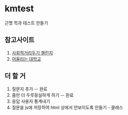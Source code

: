 # kmtest
근명 학과 테스트 만들기

<h2>참고사이트</h2>
<ol>
    <li><a href="https://distancingchallenge.com/">사회적거리두기 챌린지</a></li>
    <li><a href="https://dodamind.kr/">어울리는 대학교</a></li>
</ol>

<h2>더 할 거</h2>
<ol>
    <li>질문지 추가 -- 완료</li>
    <li>좀만 더 두루뭉실하게 하기 -- 완료</li>
    <li>응답 사용자 통계내기</li>
    <li>질문을 js에 저장하여 html 상에서 안보이도록 만들기 - 클래스</li>
</ol>